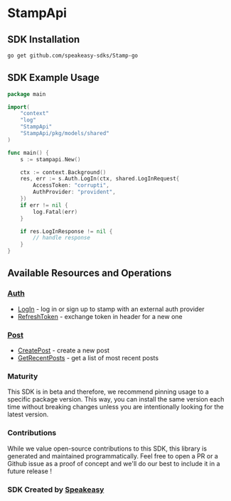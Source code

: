 # StampApi

<!-- Start SDK Installation -->
## SDK Installation

```bash
go get github.com/speakeasy-sdks/Stamp-go
```
<!-- End SDK Installation -->

## SDK Example Usage
<!-- Start SDK Example Usage -->
```go
package main

import(
	"context"
	"log"
	"StampApi"
	"StampApi/pkg/models/shared"
)

func main() {
    s := stampapi.New()

    ctx := context.Background()
    res, err := s.Auth.LogIn(ctx, shared.LogInRequest{
        AccessToken: "corrupti",
        AuthProvider: "provident",
    })
    if err != nil {
        log.Fatal(err)
    }

    if res.LogInResponse != nil {
        // handle response
    }
}
```
<!-- End SDK Example Usage -->

<!-- Start SDK Available Operations -->
## Available Resources and Operations


### [Auth](docs/sdks/auth/README.md)

* [LogIn](docs/sdks/auth/README.md#login) - log in or sign up to stamp with an external auth provider
* [RefreshToken](docs/sdks/auth/README.md#refreshtoken) - exchange token in header for a new one

### [Post](docs/sdks/post/README.md)

* [CreatePost](docs/sdks/post/README.md#createpost) - create a new post
* [GetRecentPosts](docs/sdks/post/README.md#getrecentposts) - get a list of most recent posts
<!-- End SDK Available Operations -->

### Maturity

This SDK is in beta and therefore, we recommend pinning usage to a specific package version.
This way, you can install the same version each time without breaking changes unless you are intentionally
looking for the latest version.

### Contributions

While we value open-source contributions to this SDK, this library is generated and maintained programmatically.
Feel free to open a PR or a Github issue as a proof of concept and we'll do our best to include it in a future release !

### SDK Created by [Speakeasy](https://docs.speakeasyapi.dev/docs/using-speakeasy/client-sdks)
